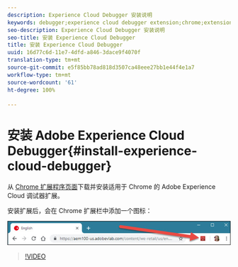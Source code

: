 ```yaml
---
description: Experience Cloud Debugger 安装说明
keywords: debugger;experience cloud debugger extension;chrome;extension;install
seo-description: Experience Cloud Debugger 安装说明
seo-title: 安装 Experience Cloud Debugger
title: 安装 Experience Cloud Debugger
uuid: 16d77c6d-11e7-4dfd-a846-3dace9f4070f
translation-type: tm+mt
source-git-commit: e5f85bb78ad818d3507ca48eee27bb1e44f4e1a7
workflow-type: tm+mt
source-wordcount: '61'
ht-degree: 100%

---
```



# 安装 Adobe Experience Cloud Debugger{#install-experience-cloud-debugger}

从 [Chrome 扩展程序页面](https://chrome.google.com/webstore/detail/adobe-experience-cloud-de/ocdmogmohccmeicdhlhhgepeaijenapj)下载并安装适用于 Chrome 的 Adobe Experience Cloud 调试器扩展。

安装扩展后，会在 Chrome 扩展栏中添加一个图标：

![](assets/start-icon.jpg)

>[!VIDEO](https://video.tv.adobe.com/v/23114t2/)
